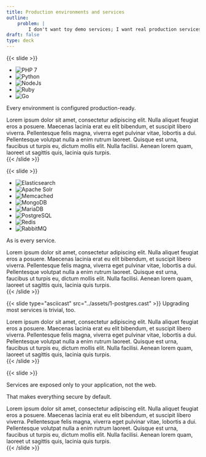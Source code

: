 ```yaml
---
title: Production environments and services
outline:
    problem: |
        I don't want toy demo services; I want real production services.
draft: false
type: deck
---
```


{{< slide >}}

<ul class="logo-list">
  <li><img src="../assets/languages/php-logo.svg" alt="PHP 7" class="plain" data-credit="https://commons.wikimedia.org/wiki/File:PHP-logo.svg" /></li>
  <li><img src="../assets/languages/python-logo.svg" alt="Python" class="plain" data-credit="https://commons.wikimedia.org/wiki/File:Python.svg" /></li>
  <li><img src="../assets/languages/nodejs-logo.svg" alt="NodeJs" class="plain" data-credit="https://commons.wikimedia.org/wiki/File:Node.js_logo.svg" /></li>
  <li><img src="../assets/languages/ruby-logo.svg" alt="Ruby" class="plain" data-credit="https://commons.wikimedia.org/wiki/File:Ruby_logo.svg" /></li>
  <li><img src="../assets/languages/golang-logo.svg" alt="Go" class="plain" data-credit="https://www.vectorlogo.zone/logos/golang/index.html" /></li>
</ul>
<p style="margin-top: 0;">Every environment is configured production-ready.</p>
<aside class="notes">
  Lorem ipsum dolor sit amet, consectetur adipiscing elit. Nulla aliquet feugiat eros a posuere.
  Maecenas lacinia erat eu elit bibendum, et suscipit libero viverra. Pellentesque felis magna, viverra eget pulvinar vitae, lobortis a dui.
  Pellentesque volutpat nulla a enim rutrum laoreet. Quisque est urna, faucibus ut turpis eu, dictum mollis elit.
  Nulla facilisi. Aenean lorem quam, laoreet ut sagittis quis, lacinia quis turpis.
</aside>
{{< /slide >}}

{{< slide >}}

<ul class="logo-list services">
  <li><img src="../assets/services/elasticsearch-logo.svg" alt="Elasticsearch" class="plain" data-credit="https://www.elastic.co/brand" /></li>
  <li><img src="../assets/services/solr-logo.svg" alt="Apache Solr" class="plain" data-credit="https://freebiesupply.com/logos/solr-logo/" /></li>
  <li><img src="../assets/services/memcached-logo.svg" alt="Memcached" class="plain" data-credit="https://eengine.pl/en/case/strefatenisa-com-pl-serwery-w-chmurze" /></li>
  <li><img src="../assets/services/mongodb-logo.svg" alt="MongoDB" class="plain" data-credit="https://en.wikipedia.org/wiki/MongoDB#/media/File:MongoDB-Logo.svg" /></li>
  <li><img src="../assets/services/mariadb-logo.svg" alt="MariaDB" class="plain" data-credit="https://mariadb.org/about/logos/" /></li>
  <li><img src="../assets/services/postgresql-logo.svg" alt="PostgreSQL" class="plain" data-credit="https://www.vectorlogo.zone/logos/postgresql/index.html" /></li>
  <li><img src="../assets/services/redis-logo.svg" alt="Redis" class="plain" data-credit="https://iconscout.com/icon/redis-3" /></li>
  <li><img src="../assets/services/rabbitmq-logo.svg" alt="RabbitMQ" class="plain" data-credit="https://worldvectorlogo.com/logo/rabbitmq" /></li>
<!--        <li><img src="assets/services/varnish-logo.svg" alt="Varnish" class="plain" data-credit="https://www.vectorlogo.zone/logos/varnish-cache/index.html" /></li>-->
</ul>
<p style="margin-top: 0;">As is every service.</p>
<aside class="notes">
  Lorem ipsum dolor sit amet, consectetur adipiscing elit. Nulla aliquet feugiat eros a posuere.
  Maecenas lacinia erat eu elit bibendum, et suscipit libero viverra. Pellentesque felis magna, viverra eget pulvinar vitae, lobortis a dui.
  Pellentesque volutpat nulla a enim rutrum laoreet. Quisque est urna, faucibus ut turpis eu, dictum mollis elit.
  Nulla facilisi. Aenean lorem quam, laoreet ut sagittis quis, lacinia quis turpis.
</aside>
{{< /slide >}}

{{< slide type="asciicast" src="../assets/1-postgres.cast" >}}
Upgrading most services is trivial, too.
<aside class="notes">
  Lorem ipsum dolor sit amet, consectetur adipiscing elit. Nulla aliquet feugiat eros a posuere.
  Maecenas lacinia erat eu elit bibendum, et suscipit libero viverra. Pellentesque felis magna, viverra eget pulvinar vitae, lobortis a dui.
  Pellentesque volutpat nulla a enim rutrum laoreet. Quisque est urna, faucibus ut turpis eu, dictum mollis elit.
  Nulla facilisi. Aenean lorem quam, laoreet ut sagittis quis, lacinia quis turpis.
</aside>
{{< /slide >}}

{{< slide >}}
<p>Services are exposed only to your application, not the web.</p>
<p>That makes everything secure by default.</p>
<aside class="notes">
  Lorem ipsum dolor sit amet, consectetur adipiscing elit. Nulla aliquet feugiat eros a posuere.
  Maecenas lacinia erat eu elit bibendum, et suscipit libero viverra. Pellentesque felis magna, viverra eget pulvinar vitae, lobortis a dui.
  Pellentesque volutpat nulla a enim rutrum laoreet. Quisque est urna, faucibus ut turpis eu, dictum mollis elit.
  Nulla facilisi. Aenean lorem quam, laoreet ut sagittis quis, lacinia quis turpis.
</aside>
{{< /slide >}}
